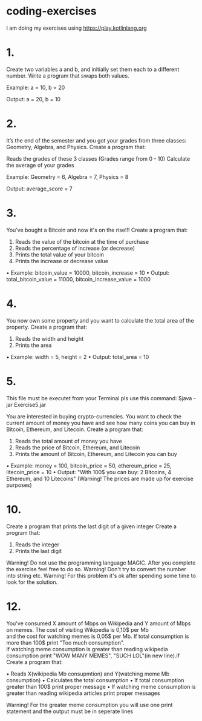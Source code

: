 # coding-exercises

I am doing my exercises using https://play.kotlinlang.org

# 1. 
Create two variables a and b, and initially set them each to a different number. Write a program that swaps both values.
 
 Example: a = 10, b = 20
 
 Output: a = 20, b = 10
 
# 2.
It’s the end of the semester and you got your grades from three classes: Geometry, Algebra, and Physics.
Create a program that:

Reads the grades of these 3 classes (Grades range from 0 - 10)
Calculate the average of your grades

Example: Geometry = 6, Algebra = 7, Physics = 8

Output: average_score = 7

# 3. 
You've bought a Bitcoin and now it's on the rise!!!
Create a program that:

1. Reads the value of the bitcoin at the time of purchase
2. Reads the percentage of increase (or decrease)
3. Prints the total value of your bitcoin
4. Prints the increase or decrease value

• Example: bitcoin_value = 10000, bitcoin_increase = 10
• Output: total_bitcoin_value = 11000, bitcoin_increase_value = 1000

# 4.
You now own some property and you want to calculate the total area of the property.
Create a program that:

1. Reads the width and height
2. Prints the area

• Example: width = 5, height = 2
• Output: total_area = 10

# 5.
This file must be executet from your Terminal pls use this command: 
$java -jar Exercise5.jar

You are interested in buying crypto-currencies. You want to check the current amount of money you have and see how many coins you can buy in Bitcoin, Ethereum, and Litecoin.
Create a program that:

1. Reads the total amount of money you have
2. Reads the price of Bitcoin, Ethereum, and Litecoin
3. Prints the amount of Bitcoin, Ethereum, and Litecoin you can buy

• Example: money = 100, bitcoin_price = 50, ethereum_price = 25, litecoin_price = 10
• Output: "With 100$ you can buy: 2 Bitcoins, 4 Ethereum, and 10 Litecoins"
(Warning! Τhe prices are made up for exercise purposes)

# 10.

Create a program that prints the last digit of a given integer
Create a program that:

1. Reads the integer
2. Prints the last digit

Warning! Do not use the programming language MAGIC. After you complete the exercise feel free to do so.
Warning! Don't try to convert the number into string etc.
Warning! For this problem it's ok after spending some time to look for the solution.


# 12.
You've consumed X amount of Mbps on Wikipedia and Y amount of Mbps on memes. The cost of visiting Wikipedia is 0,10$ per Mb  
and the cost for watching memes is 0,05$ per Mb. If total consumption is more than 100$ print "Too much consumption".  
If watching meme consumption is greater than reading wikipedia consumption print "WOW MANY MEMES", "SUCH LOL"(in new line).if
Create a program that:

• Reads X(wikipedia Mb consupmtion) and Y(watching meme Mb consumption)
• Calculates the total consumption
• If total consumption greater than 100$ print proper message
• If watching meme consumption is greater than reading wikipedia articles print proper messages

Warning! For the greater meme consumption you will use one print statement and the output must be in seperate lines


